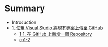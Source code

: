 # Summary

* [Introduction](README.md)
* [1. 使用 Visual Studio 將現有專案上傳至 GitHub](chapter1.md)
  * [1-1. 在 GitHub 上新增一個 Repository](chapter1/fasdfas.md)
  * [ch1-2](chapter1/ch1-2.md)

